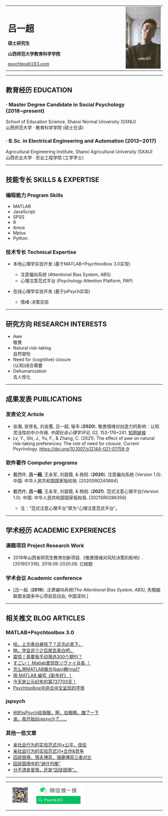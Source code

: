 <table border="0">
  <tr>
    <td width="75%">
      <h1>吕一超</h1>
      <p><b>硕士研究生</b></p>
      <p><b>山西师范大学教育科学学院</b></p>
      <a href="mailto:psychleo@163.com">psychleo@163.com</a>
    </td>
    <td width="25%">
      <img src="/leo.jpg" width="100%">
    </td>
  </tr>
</table>

---
## 教育经历 EDUCATION

### · Master Degree Candidate in Social Psychology (2018~present)

School of Education Science, Shanxi Normal University (SXNU)\
山西师范大学 · 教育科学学院 (硕士在读)

### · B.Sc. in Electrical Engineering and Automation (2013~2017)

Agricultural Engineering Institute, Shanxi Agricultural University (SXAU)\
山西农业大学 · 农业工程学院 (工学学士)

---
## 技能专长 SKILLS & EXPERTISE

### 编程能力 Program Skills

- MATLAB
- JavaScript
- SPSS
- R
- Amos
- Mplus
- Python

### 技术专长 Technical Expertise

- 本地心理学实验开发 (基于MATLAB+Psychtoolbox 3.0实现)
  + 注意偏向系统 (Attentional Bias System, ABS)
  + 心理注意范式平台 (Psychology Attention Platform, PAP)

- 在线心理学实验开发 (基于jsPsych实现)
  + 情绪-决策实验

---
## 研究方向 RESEARCH INTERESTS

- Awe\
敬畏
- Natural risk-taking\
自然冒险
- Need for (cognitive) closure\
(认知)闭合需要
- Dehumanization\
去人性化

---
## 成果发表 PUBLICATIONS

### 发表论文 Article

- 张潮, 安彦名, 刘金蕙, 吕一超, 喻丰.(**2020**). 敬畏情绪对创造力的影响：认知灵活性的中介作用. *中国社会心理学评论*, 02, 153-176+241. [知网链接](https://kns.cnki.net/KCMS/detail/detail.aspx?dbcode=CCJD&dbname=CCJDLAST2&filename=GSXL202002011&v=MTgyODkrWnRGeW5tVUx2TklqN1RZckc0SE5ITXJZOUVaWVI4ZVgxTHV4WVM3RGgxVDNxVHJXTTFGckNVUjd1Zlk=)
- Lv, Y., Shi, J., Yu, F., & Zhang, C. (2021). The effect of awe on natural risk-taking preferences: The role of need for closure. Current Psychology. https://doi.org/10.1007/s12144-021-01758-9 

### 软件著作 Computer programs
- 戴西件, **吕一超**, 王永军, 刘碧霞, & 杨阳. (**2020**). 注意偏向系统 (Version 1.0). 中国: 中华人民共和国国家版权局. [2020SR0240884]

- 戴西件, **吕一超**, 王永军, 刘碧霞, & 杨阳. (**2021**). 范式注意心理平台(Version 1.0). 中国: 中华人民共和国国家版权局. [2021SR0286356]
  + 注：“范式注意心理平台”原为“心理注意范式平台”。

---
## 学术经历 ACADEMIC EXPERIENCES

### 课题项目 Project Research Work

- 2019年山西省研究生教育创新项目.《敬畏情绪对风险决策的影响》. [2019SY318]. 2019.06-2020.06. 已结题

### 学术会议 Academic conference

- [吕一超. (**2019**). *注意偏向系统(The Attentional Bias System, ABS)*, 失眠脑联盟全国多中心项目启动会, 中国深圳.]



---
## 相关推文 BLOG ARTICLES

### MATLAB+Psychtoolbox 3.0

- [哈，上次表白被拒了？这次必拿下。](https://mp.weixin.qq.com/s?__biz=MzU2NjgxMDEyMA==&mid=2247484234&idx=1&sn=623b3e03abb7678f8b19c945165a5829&chksm=fca7802dcbd0093b94b7fb174dff1ecdda21de7b3cd2e2f4a4611639efe0df5286bfcca8a1c5&token=595062280&lang=zh_CN#rd)
- [呐，学会这个之后就去表白吧。](https://mp.weixin.qq.com/s?__biz=MzU2NjgxMDEyMA==&mid=2247484234&idx=1&sn=623b3e03abb7678f8b19c945165a5829&chksm=fca7802dcbd0093b94b7fb174dff1ecdda21de7b3cd2e2f4a4611639efe0df5286bfcca8a1c5&token=595062280&lang=zh_CN#rd)
- [震惊！竟要我手动筛选300个期刊？](https://mp.weixin.qq.com/s?__biz=MzU2NjgxMDEyMA==&mid=2247484140&idx=1&sn=6071412613cb4630ff5a1fc9ef04a0ee&chksm=fca7818bcbd0089de09c0683814e298148b5236bac1301df162d864de6e2212572c455c00c1a&token=595062280&lang=zh_CN#rd)
- [すごい！ Matlab里惊现リヴァイ兵長 ！](https://mp.weixin.qq.com/s?__biz=MzU2NjgxMDEyMA==&mid=2247484106&idx=1&sn=3d8e7dc507d21383697c5d5436666537&chksm=fca781adcbd008bb31ea091d7933b663e0d013c9728979ef64297a48ef6ac041399091f4b268&token=595062280&lang=zh_CN#rd)
- [怎么用MATLAB做光(ban)栅(ma)?](https://mp.weixin.qq.com/s?__biz=MzU2NjgxMDEyMA==&mid=2247484079&idx=1&sn=5e352cae158a6fe111530be3744cd620&chksm=fca781c8cbd008de59f467d981d077b5dca2ca4c9ffe4d76066af387adb24d72693210badcf9&token=595062280&lang=zh_CN#rd)
- [用 MATLAB 编写《新年好》！](https://mp.weixin.qq.com/s?__biz=MzU2NjgxMDEyMA==&mid=2247484024&idx=1&sn=6b357a9f0ad88a1490ac5e08a147853e&chksm=fca7811fcbd0080978aaffe15bca165b78a7b6c1da55e03c31c01fce7746a384ad7211fab06c&token=595062280&lang=zh_CN#rd)
- [今天是公元纪年的第737703天！](https://mp.weixin.qq.com/s?__biz=MzU2NjgxMDEyMA==&mid=2247483977&idx=1&sn=d1c4acdbb790f287681b4ffe4320f2ff&chksm=fca7812ecbd00838ec8c47bfa0ca08e6d016694da6562d40805c58745d5920f2955476b04b51&token=595062280&lang=zh_CN#rd)
- [Psychtoolbox中适合中文呈现的字体](https://mp.weixin.qq.com/s?__biz=MzU2NjgxMDEyMA==&mid=2247483902&idx=1&sn=41377c6ec0b57fbfd680f50b9a056f9e&chksm=fca78299cbd00b8f34a8ede45f0fec63a88ff86bd60bbd480aaf2ca6b1d4143b2a8fc12ed4a0&token=595062280&lang=zh_CN#rd)

### jspsych

- [他的jsPsych给我眼，啊，右眼睛，蹭了一下](https://mp.weixin.qq.com/s?__biz=MzU2NjgxMDEyMA==&mid=2247484187&idx=1&sn=2fb99bce4f349ec4d748f14b59fd708b&chksm=fca7807ccbd0096a661b85665e6a04d1356b352fd80a947ec53feef95d7697cf8435282d4846&token=595062280&lang=zh_CN#rd)
- [诶，我开始玩jspsych了……](https://mp.weixin.qq.com/s?__biz=MzU2NjgxMDEyMA==&mid=2247484179&idx=1&sn=69f48438c01a4eb0ed4cd8fa8b3a2b28&chksm=fca78074cbd009622ca03d57f11b492b90e7c10b78460d54f79c6dfed4453bd13bc24fdbf397&token=595062280&lang=zh_CN#rd)

### 其他一些文章

- [亲社会行为的实验范式(II)•公平、信任](https://mp.weixin.qq.com/s?__biz=MzU2NjgxMDEyMA==&mid=2247483943&idx=1&sn=126c3b3c631579df455a954290937fb9&chksm=fca78140cbd0085657ccad40ed28d24af08d1262b6cf9a8e2da21588db84db831a68c4b681e9&token=595062280&lang=zh_CN#rd)
- [亲社会行为的实验范式(I)•合作&竞争](https://mp.weixin.qq.com/s?__biz=MzU2NjgxMDEyMA==&mid=2247483925&idx=1&sn=4e9cdba3e5d32ca82a9d3b43264e8179&chksm=fca78172cbd008642b662c47e6754973dcdd1c7a3d3c438bdf2f0b5c81e24a8e92832c9d0ad5&token=595062280&lang=zh_CN#rd)
- [囚徒困境、懦夫博弈、猎鹿博弈三者对比](https://mp.weixin.qq.com/s?__biz=MzU2NjgxMDEyMA==&mid=2247483937&idx=1&sn=a5e772e419d6d14dd2f5aabaa67e9153&chksm=fca78146cbd00850e84ff4aa9569f98f080d4736aedc3ddb058ebd1d1abdd7c1097025e6c191&token=595062280&lang=zh_CN#rd)
- [囚徒困境中的“纳什均衡”](https://mp.weixin.qq.com/s?__biz=MzU2NjgxMDEyMA==&mid=2247483909&idx=1&sn=6740173a0631e63f80d5ac143c295670&chksm=fca78162cbd00874c128cca720dfd2da0e38a11135851f1afcd567da82d0e289e69b2a8c92b6&token=595062280&lang=zh_CN#rd)
- [分不清是爱情，还是“囚徒困境”。](https://mp.weixin.qq.com/s?__biz=MzU2NjgxMDEyMA==&mid=2247483883&idx=1&sn=a45d1b242572f57ebc258c52900d72f5&chksm=fca7828ccbd00b9a6dd9c0957b9cca1372eecec5957764822b2b3747ff06ca60c04b340656e9&token=595062280&lang=zh_CN#rd)

---
<table border="0">
  <tr>
    <td width="100%">
     <img src="/WechatGZH1.png" width="50%">
    </td>
  </tr>
</table>






